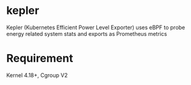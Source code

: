 # kepler
Kepler (Kubernetes Efficient Power Level Exporter) uses eBPF to probe energy related system stats and exports as Prometheus metrics

# Requirement
Kernel 4.18+, Cgroup V2